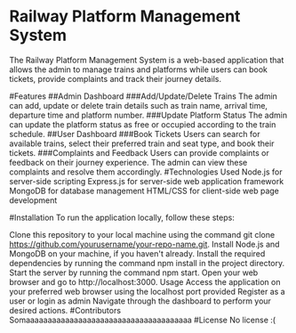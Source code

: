 # Railway Platform Management System
The Railway Platform Management System is a web-based application that allows the admin to manage trains and platforms while users can book tickets, provide complaints and track their journey details.

#Features
##Admin Dashboard
###Add/Update/Delete Trains
The admin can add, update or delete train details such as train name, arrival time, departure time and platform number.
###Update Platform Status
The admin can update the platform status as free or occupied according to the train schedule.
##User Dashboard
###Book Tickets
Users can search for available trains, select their preferred train and seat type, and book their tickets.
###Complaints and Feedback
Users can provide complaints or feedback on their journey experience. The admin can view these complaints and resolve them accordingly.
#Technologies Used
Node.js for server-side scripting
Express.js for server-side web application framework
MongoDB for database management
HTML/CSS for client-side web page development

#Installation
To run the application locally, follow these steps:

Clone this repository to your local machine using the command git clone https://github.com/yourusername/your-repo-name.git.
Install Node.js and MongoDB on your machine, if you haven't already.
Install the required dependencies by running the command npm install in the project directory.
Start the server by running the command npm start.
Open your web browser and go to http://localhost:3000.
Usage
Access the application on your preferred web browser using the localhost port provided
Register as a user or login as admin
Navigate through the dashboard to perform your desired actions.
#Contributors
Somaaaaaaaaaaaaaaaaaaaaaaaaaaaaaaaaaaaaaa
#License
No license :(






